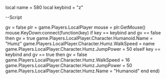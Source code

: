 local name = 580
local keybind = "z"

--Script

gv = false
    plr = game.Players.LocalPlayer
    mouse = plr:GetMouse()
    mouse.KeyDown:connect(function(key)
        if key == keybind and gv == false then
            gv = true
            game.Players.LocalPlayer.Character.Humanoid.Name = "Humz"
            game.Players.LocalPlayer.Character.Humz.WalkSpeed = name
            game.Players.LocalPlayer.Character.Humz.JumpPower = 50
        elseif key == keybind and gv == true then
            gv = false
            game.Players.LocalPlayer.Character.Humz.WalkSpeed = 16
            game.Players.LocalPlayer.Character.Humz.JumpPower = 50
            game.Players.LocalPlayer.Character.Humz.Name = "Humanoid"
        end
end)
